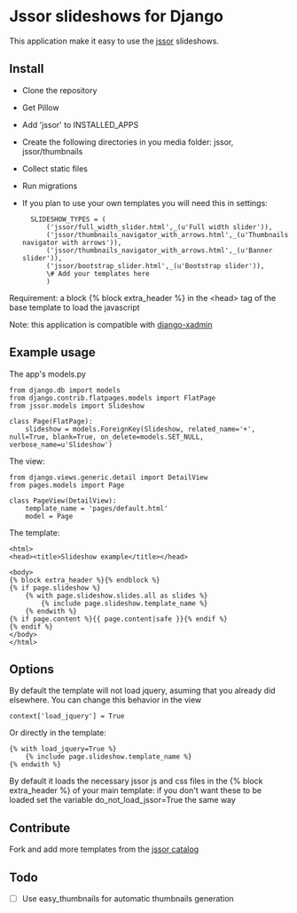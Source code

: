 Jssor slideshows for Django
==============

This application make it easy to use the [jssor](http://jssor.com/) slideshows.

Install
--------------

- Clone the repository
- Get Pillow
- Add 'jssor' to INSTALLED_APPS
- Create the following directories in you media folder: jssor, jssor/thumbnails
- Collect static files
- Run migrations
- If you plan to use your own templates you will need this in settings:

		SLIDESHOW_TYPES = (
			('jssor/full_width_slider.html',_(u'Full width slider')),
			('jssor/thumbnails_navigator_with_arrows.html',_(u'Thumbnails navigator with arrows')),
			('jssor/thumbnails_navigator_with_arrows.html',_(u'Banner slider')),
			('jssor/bootstrap_slider.html',_(u'Bootstrap slider')),
			\# Add your templates here
			)
	
Requirement: a block {% block extra_header %} in the \<head\> tag of the base template to load the javascript

Note: this application is compatible with [django-xadmin](https://github.com/sshwsfc/django-xadmin)

Example usage
--------------

The app's models.py

	from django.db import models
	from django.contrib.flatpages.models import FlatPage
	from jssor.models import Slideshow
	
	class Page(FlatPage):
	    slideshow = models.ForeignKey(Slideshow, related_name='+', null=True, blank=True, on_delete=models.SET_NULL, verbose_name=u'Slideshow')
	    
The view:

	from django.views.generic.detail import DetailView
	from pages.models import Page

	class PageView(DetailView):
	    template_name = 'pages/default.html'
	    model = Page
	    

The template:	    
	    
	<html>
	<head><title>Slideshow example</title></head>
	
	<body>
	{% block extra_header %}{% endblock %}
	{% if page.slideshow %}
		{% with page.slideshow.slides.all as slides %}
			{% include page.slideshow.template_name %}
		{% endwith %}
	{% if page.content %}{{ page.content|safe }}{% endif %}
	{% endif %}
	</body>
	</html>
	    

Options
--------------

By default the template will not load jquery, asuming that you already did elsewhere. You can change this behavior in the view

	context['load_jquery'] = True

Or directly in the template:

	{% with load_jquery=True %}
		{% include page.slideshow.template_name %}
	{% endwith %}

By default it loads the necessary jssor js and css files in the {% block extra_header %} of your main template: if you don't want these to be loaded set the variable do_not_load_jssor=True the same way

Contribute
--------------

Fork and add more templates from the [jssor catalog](http://jssor.com/demos/) 

Todo
--------------

- [ ] Use easy_thumbnails for automatic thumbnails generation
